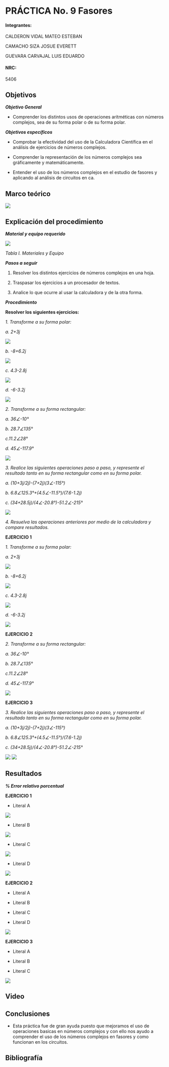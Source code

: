 
# PRÁCTICA No. 9 Fasores

#### Integrantes:

CALDERON VIDAL MATEO ESTEBAN

CAMACHO SIZA JOSUE EVERETT

GUEVARA CARVAJAL LUIS EDUARDO

#### NRC:

5406

## Objetivos

***Objetivo General***

- Comprender  los distintos usos de operaciones aritméticas con números complejos, sea de su forma polar o de su forma polar.

***Objetivos específicos***

- Comprobar la efectividad del uso de la Calculadora Científica en el análisis de ejercicios de números complejos.

- Comprender la representación de los números complejos sea gráficamente y matemáticamente.

- Entender el uso de los números complejos en el estudio de fasores y aplicando al análisis de circuitos en ca.

## Marco teórico

<img src="imagenes/lab9.png">

## Explicación del procedimiento

***Material y equipo requerido***

<img src="imagenes/tabla1.jpg">

*Tabla I. Materiales y Equipo*

***Pasos a seguir***

1. Resolver los distintos ejercicios de números complejos en una hoja.

2. Traspasar los ejercicios a un procesador de textos.

3. Analice lo que ocurre al usar la calculadora y de la otra forma.

***Procedimiento***

**Resolver los siguientes ejercicios:**

*1. Transforme a su forma polar:*

*a. 2+3j*

<img src="imagenes/ejer1_a.jpg">

*b. -8+6.2j*

<img src="imagenes/ejer1_b.jpg">

*c. 4.3-2.8j*

<img src="imagenes/ejer1_c.jpg">

*d. -6-3.2j*

<img src="imagenes/ejer1_d.jpg">

*2. Transforme a su forma rectangular:*

*a. 36∠-10°*

*b. 28.7∠135°*

*c.11.2∠28°*

*d. 45∠-117.9°*

<img src="imagenes/ejer2_d.jpg">

*3. Realice las siguientes operaciones paso a paso, y represente el resultado tanto en su forma rectangular como en su forma polar.*

*a. (10+3j/2j)-(7+2j)(3∠-115°)*

*b. 6.8∠125.3°+(4.5∠-11.5°)/(7.6-1.2j)*

*c. (34+28.5j)/(4∠-20.8°)-51.2∠-215°*

<img src="imagenes/ejer3_c.jpg">

*4. Resuelva las operaciones anteriores por medio de la calculadora y compare resultados.*

**EJERCICIO 1**

*1. Transforme a su forma polar:*

*a. 2+3j*

<img src="imagenes/ejer1_a_1.jpg">

*b. -8+6.2j*

<img src="imagenes/ejer1_b_1.jpg">

*c. 4.3-2.8j*

<img src="imagenes/ejer1_c_1.jpg">

*d. -6-3.2j*

<img src="imagenes/ejer1_d_1.jpg">

**EJERCICIO 2**

*2. Transforme a su forma rectangular:*

*a. 36∠-10°*

*b. 28.7∠135°*

*c.11.2∠28°*

*d. 45∠-117.9°*

<img src="imagenes/ejer2_d_1.jpg">

**EJERCICIO 3**

*3. Realice las siguientes operaciones paso a paso, y represente el resultado tanto en su forma rectangular como en su forma polar.*

*a. (10+3j/2j)-(7+2j)(3∠-115°)*

*b. 6.8∠125.3°+(4.5∠-11.5°)/(7.6-1.2j)*

*c. (34+28.5j)/(4∠-20.8°)-51.2∠-215°*

<img src="imagenes/ejer3_c_1.jpg">

<img src="imagenes/ejer3_c_2.jpg">

## Resultados

***% Error relativo porcentual***

**EJERCICIO 1**

- Literal A

<img src="imagenes/error_a1.jpg">

- Literal B

<img src="imagenes/error_b1.jpg">

- Literal C

<img src="imagenes/error_c1.jpg">

- Literal D

<img src="imagenes/error_d1.jpg">

**EJERCICIO 2**

- Literal A

- Literal B

- Literal C

- Literal D

<img src="imagenes/error_d2.jpg">

**EJERCICIO 3**

- Literal A

- Literal B

- Literal C

<img src="imagenes/error_c3.jpg">

## Video

## Conclusiones

- Esta práctica fue de gran ayuda puesto que mejoramos el uso de operaciones basicas en números complejos y con ello nos ayudo a comprender el uso de los números complejos en fasores y como funcionan en los circuitos.

## Bibliografía 




